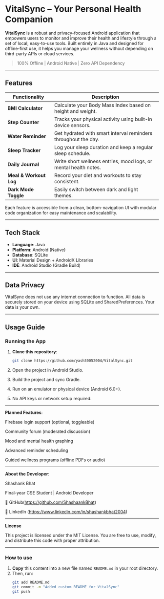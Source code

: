 #  VitalSync – Your Personal Health Companion

**VitalSync** is a robust and privacy-focused Android application that empowers users to monitor and improve their health and lifestyle through a set of local, easy-to-use tools. Built entirely in Java and designed for offline-first use, it helps you manage your wellness without depending on third-party APIs or cloud services.

>  100% Offline |  Android Native | Zero API Dependency

---

##  Features

| Functionality            | Description |
|--------------------------|-------------|
|  **BMI Calculator**     | Calculate your Body Mass Index based on height and weight. |
|  **Step Counter**       | Tracks your physical activity using built-in device sensors. |
|  **Water Reminder**     | Get hydrated with smart interval reminders throughout the day. |
|  **Sleep Tracker**      | Log your sleep duration and keep a regular sleep schedule. |
|  **Daily Journal**      | Write short wellness entries, mood logs, or mental health notes. |
|  **Meal & Workout Log** | Record your diet and workouts to stay consistent. |
|  **Dark Mode Toggle**   | Easily switch between dark and light themes. |

Each feature is accessible from a clean, bottom-navigation UI with modular code organization for easy maintenance and scalability.

---

##  Tech Stack

- **Language**: Java
- **Platform**: Android (Native)
- **Database**: SQLite
- **UI**: Material Design + AndroidX Libraries
- **IDE**: Android Studio (Gradle Build)


---

##  Data Privacy

VitalSync does not use any internet connection to function. All data is securely stored on your device using SQLite and SharedPreferences. Your data is your own.

---

##  Usage Guide

### Running the App
1. **Clone this repository**:
   ```bash
   git clone https://github.com/yash30052004/VitalSync.git

2. Open the project in Android Studio.

3. Build the project and sync Gradle.

4. Run on an emulator or physical device (Android 6.0+).

5. No API keys or network setup required.

---

**Planned Features**:

Firebase login support (optional, toggleable)

Community forum (moderated discussion)

Mood and mental health graphing

Advanced reminder scheduling

Guided wellness programs (offline PDFs or audio)

---

**About the Developer**: 

Shashank Bhat

Final-year CSE Student | Android Developer

🔗 GitHub(https://github.com/ShashaankBhat)

🔗 LinkedIn (https://www.linkedin.com/in/shashankbhat2004)

---

**License**

This project is licensed under the MIT License.
You are free to use, modify, and distribute this code with proper attribution.


---

###  How to use

1. **Copy** this content into a new file named `README.md` in your root directory.
2. Then, run:
   ```bash
   git add README.md
   git commit -m "Added custom README for VitalSync"
   git push
